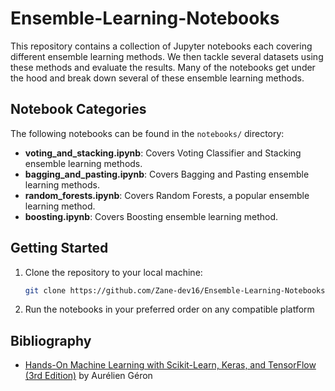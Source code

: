 # Ensemble-Learning-Notebooks
This repository contains a collection of Jupyter notebooks each covering different ensemble learning methods. We then tackle several datasets using these methods and evaluate the results.
Many of the notebooks get under the hood and break down several of these ensemble learning methods.

## Notebook Categories

The following notebooks can be found in the `notebooks/` directory:

- **voting_and_stacking.ipynb**: Covers Voting Classifier and Stacking ensemble learning methods.
- **bagging_and_pasting.ipynb**: Covers Bagging and Pasting ensemble learning methods.
- **random_forests.ipynb**: Covers Random Forests, a popular ensemble learning method.
- **boosting.ipynb**: Covers Boosting ensemble learning method.

## Getting Started

1. Clone the repository to your local machine:

    ```bash
    git clone https://github.com/Zane-dev16/Ensemble-Learning-Notebooks.git
    ```
2. Run the notebooks in your preferred order on any compatible platform

## Bibliography

- [Hands-On Machine Learning with Scikit-Learn, Keras, and TensorFlow (3rd Edition)](https://www.oreilly.com/library/view/hands-on-machine-learning/9781492032632/) by Aurélien Géron
